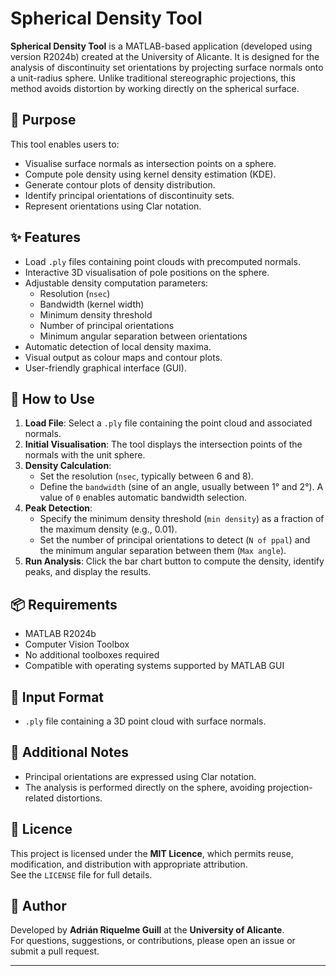 
# Spherical Density Tool

**Spherical Density Tool** is a MATLAB-based application (developed using version R2024b) created at the University of Alicante. It is designed for the analysis of discontinuity set orientations by projecting surface normals onto a unit-radius sphere. Unlike traditional stereographic projections, this method avoids distortion by working directly on the spherical surface.

## 🧠 Purpose

This tool enables users to:
- Visualise surface normals as intersection points on a sphere.
- Compute pole density using kernel density estimation (KDE).
- Generate contour plots of density distribution.
- Identify principal orientations of discontinuity sets.
- Represent orientations using Clar notation.

## ✨ Features

- Load `.ply` files containing point clouds with precomputed normals.
- Interactive 3D visualisation of pole positions on the sphere.
- Adjustable density computation parameters:
  - Resolution (`nsec`)
  - Bandwidth (kernel width)
  - Minimum density threshold
  - Number of principal orientations
  - Minimum angular separation between orientations
- Automatic detection of local density maxima.
- Visual output as colour maps and contour plots.
- User-friendly graphical interface (GUI).

## 🚀 How to Use

1. **Load File**: Select a `.ply` file containing the point cloud and associated normals.
2. **Initial Visualisation**: The tool displays the intersection points of the normals with the unit sphere.
3. **Density Calculation**:
   - Set the resolution (`nsec`, typically between 6 and 8).
   - Define the `bandwidth` (sine of an angle, usually between 1° and 2°). A value of `0` enables automatic bandwidth selection.
4. **Peak Detection**:
   - Specify the minimum density threshold (`min density`) as a fraction of the maximum density (e.g., 0.01).
   - Set the number of principal orientations to detect (`N of ppal`) and the minimum angular separation between them (`Max angle`).
5. **Run Analysis**: Click the bar chart button to compute the density, identify peaks, and display the results.

## 📦 Requirements

- MATLAB R2024b
- Computer Vision Toolbox
- No additional toolboxes required
- Compatible with operating systems supported by MATLAB GUI

## 📁 Input Format

- `.ply` file containing a 3D point cloud with surface normals.

## 📌 Additional Notes

- Principal orientations are expressed using Clar notation.
- The analysis is performed directly on the sphere, avoiding projection-related distortions.

## 📄 Licence

This project is licensed under the **MIT Licence**, which permits reuse, modification, and distribution with appropriate attribution.  
See the `LICENSE` file for full details.

## 👤 Author

Developed by **Adrián Riquelme Guill** at the **University of Alicante**.  
For questions, suggestions, or contributions, please open an issue or submit a pull request.

---

